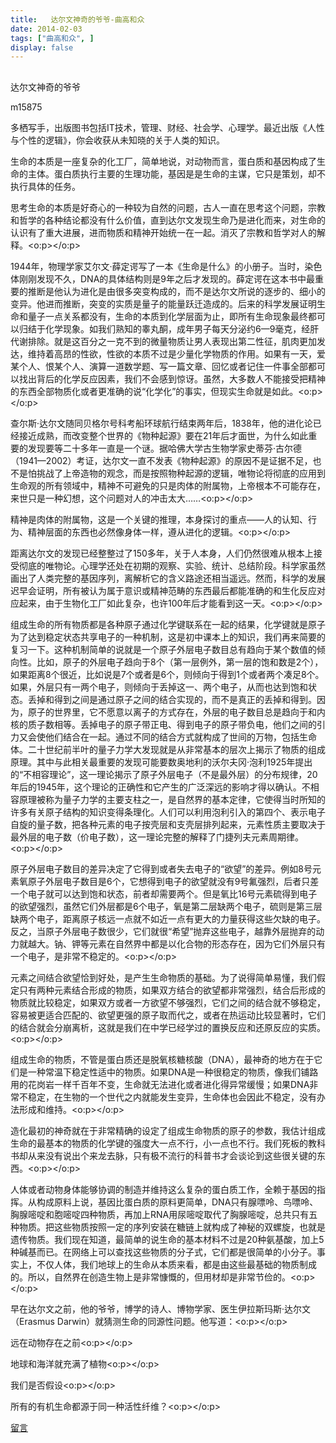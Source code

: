 ```yaml
---
title:   达尔文神奇的爷爷-曲高和众
date: 2014-02-03
tags: ["曲高和众", ]
display: false
---
```



## 



达尔文神奇的爷爷




m15875




多栖写手，出版图书包括IT技术，管理、财经、社会学、心理学。最近出版《人性与个性的逻辑》，你会收获从未知晓的关于人类的知识。


生命的本质是一座复杂的化工厂，简单地说，对动物而言，蛋白质和基因构成了生命的主体。蛋白质执行主要的生理功能，基因是是生命的主谋，它只是策划，却不执行具体的任务。



思考生命的本质是好奇心的一种较为自然的问题，古人一直在思考这个问题，宗教和哲学的各种结论都没有什么价值，直到达尔文发现生命乃是进化而来，对生命的认识有了重大进展，进而物质和精神开始统一在一起。消灭了宗教和哲学对人的解释。<o:p></o:p>

1944年，物理学家艾尔文·薛定谔写了一本《生命是什么》的小册子。当时，染色体刚刚发现不久，DNA的具体结构则是9年之后才发现的。薛定谔在这本书中最重要的推断是他认为进化是由很多突变构成的，而不是达尔文所说的逐步的、细小的变异。他进而推断，突变的实质是量子的能量跃迁造成的。后来的科学发展证明生命和量子一点关系都没有，生命的本质到化学层面为止，即所有生命现象最终都可以归结于化学现象。如我们熟知的睾丸酮，成年男子每天分泌约6—9毫克，经肝代谢排除。就是这百分之一克不到的微量物质让男人表现出第二性征，肌肉更加发达，维持着高昂的性欲，性欲的本质不过是少量化学物质的作用。如果有一天，爱某个人、恨某个人、演算一道数学题、写一篇文章、回忆或者记住一件事全部都可以找出背后的化学反应因素，我们不会感到惊讶。虽然，大多数人不能接受把精神的东西全部物质化或者更准确的说“化学化”的事实，但现实生命就是如此。<o:p></o:p>

查尔斯·达尔文随同贝格尔号科考船环球航行结束两年后，1838年，他的进化论已经接近成熟，而改变整个世界的《物种起源》要在21年后才面世，为什么如此重要的发现要等二十多年一直是一个谜。据哈佛大学古生物学家史蒂芬·古尔德（1941—2002）考证，达尔文一直不发表《物种起源》的原因不是证据不足，也不是怕挑战了上帝造物的观念，而是按照物种起源的逻辑，唯物论将彻底的应用到生命观的所有领域中，精神不可避免的只是肉体的附属物，上帝根本不可能存在，来世只是一种幻想，这个问题对人的冲击太大……<o:p></o:p>

精神是肉体的附属物，这是一个关键的推理，本身探讨的重点——人的认知、行为、精神层面的东西也必然像身体一样，遵从进化的逻辑。<o:p></o:p>

距离达尔文的发现已经整整过了150多年，关于人本身，人们仍然很难从根本上接受彻底的唯物论。心理学还处在初期的观察、实验、统计、总结阶段。科学家虽然画出了人类完整的基因序列，离解析它的含义路途还相当遥远。然而，科学的发展迟早会证明，所有被认为属于意识或精神范畴的东西最后都能准确的和生化反应对应起来，由于生物化工厂如此复杂，也许100年后才能看到这一天。<o:p></o:p>

组成生命的所有物质都是各种原子通过化学键联系在一起的结果，化学键就是原子为了达到稳定状态共享电子的一种机制，这是初中课本上的知识，我们再来简要的复习一下。这种机制简单的说就是一个原子外层电子数目总有趋向于某个数值的倾向性。比如，原子的外层电子趋向于8个（第一层例外，第一层的饱和数是2个），如果距离8个很近，比如说是7个或者是6个，则倾向于得到1个或者两个凑足8个。如果，外层只有一两个电子，则倾向于丢掉这一、两个电子，从而也达到饱和状态。丢掉和得到之间是通过原子之间的结合实现的，而不是真正的丢掉和得到。因为，原子的世界里，它不愿意以离子的方式存在，外层的电子数目总是趋向于和内核的质子数相等。丢掉电子的原子带正电、得到电子的原子带负电，他们之间的引力又会使他们结合在一起。通过不同的结合方式就构成了世间的万物，包括生命体。二十世纪前半叶的量子力学大发现就是从非常基本的层次上揭示了物质的组成原理。其中与此相关最重要的发现可能要数奥地利的沃尔夫冈·泡利1925年提出的“不相容理论”，这一理论揭示了原子外层电子（不是最外层）的分布规律，20年后的1945年，这个理论的正确性和它产生的广泛深远的影响才得以确认。不相容原理被称为量子力学的主要支柱之一，是自然界的基本定律，它使得当时所知的许多有关原子结构的知识变得条理化。人们可以利用泡利引入的第四个、表示电子自旋的量子数，把各种元素的电子按壳层和支壳层排列起来，元素性质主要取决于最外层的电子数（价电子数），这一理论完整的解释了门捷列夫元素周期律。<o:p></o:p>

原子外层电子数目的差异决定了它得到或者失去电子的“欲望”的差异。例如8号元素氧原子外层电子数目是6个，它想得到电子的欲望就没有9号氟强烈，后者只差一个电子就可以达到饱和状态，前者却需要两个。但是氧比16号元素硫得到电子的欲望强烈，虽然它们外层都是6个电子，氧是第二层缺两个电子，硫则是第三层缺两个电子，距离原子核远一点就不如近一点有更大的力量获得这些欠缺的电子。反之，当原子外层电子数很少，它们就很“希望”抛弃这些电子，越靠外层抛弃的动力就越大。钠、钾等元素在自然界中都是以化合物的形态存在，因为它们外层只有一个电子，是非常不稳定的。<o:p></o:p>

元素之间结合欲望恰到好处，是产生生命物质的基础。为了说得简单易懂，我们假定只有两种元素结合形成的物质，如果双方结合的欲望都非常强烈，结合后形成的物质就比较稳定，如果双方或者一方欲望不够强烈，它们之间的结合就不够稳定，容易被更适合匹配的、欲望更强的原子取而代之，或者在热运动比较显著时，它们的结合就会分崩离析，这就是我们在中学已经学过的置换反应和还原反应的实质。<o:p></o:p>

组成生命的物质，不管是蛋白质还是脱氧核糖核酸（DNA），最神奇的地方在于它们是一种常温下稳定性适中的物质。如果DNA是一种很稳定的物质，像我们铺路用的花岗岩一样千百年不变，生命就无法进化或者进化得异常缓慢；如果DNA非常不稳定，在生物的一个世代之内就能发生变异，生命体也会因此不稳定，没有办法形成和维持。<o:p></o:p>

造化最初的神奇就在于非常精确的设定了组成生命物质的原子的参数，我估计组成生命的最基本的物质的化学键的强度大一点不行，小一点也不行。我们死板的教科书却从来没有说出个来龙去脉，只有极不流行的科普书才会谈论到这些很关键的东西。<o:p></o:p>





人体或者动物身体能够协调的制造并维持这么复杂的蛋白质工作，全赖于基因的指挥。从构成原料上说，基因比蛋白质的原料更简单，DNA只有腺嘌呤、鸟嘌呤、胸腺嘧啶和胞嘧啶四种物质，再加上RNA用尿嘧啶取代了胸腺嘧啶，总共只有五种物质。把这些物质按照一定的序列安装在糖链上就构成了神秘的双螺旋，也就是遗传物质。我们现在知道，最简单的说生命的基本材料不过是20种氨基酸，加上5种碱基而已。在网络上可以查找这些物质的分子式，它们都是很简单的小分子。事实上，不仅人体，我们地球上的生命从本质来看，都是由这些最基础的物质制成的。所以，自然界在创造生物上是非常慷慨的，但用材却是非常节俭的。<o:p></o:p>





早在达尔文之前，他的爷爷，博学的诗人、博物学家、医生伊拉斯玛斯·达尔文（Erasmus Darwin）就猜测生命的同源性问题。他写道：<o:p></o:p>

远在动物存在之前<o:p></o:p>

地球和海洋就充满了植物<o:p></o:p>

我们是否假设<o:p></o:p>

所有的有机生命都源于同一种活性纤维？<o:p></o:p>













[留言](javascript:;)